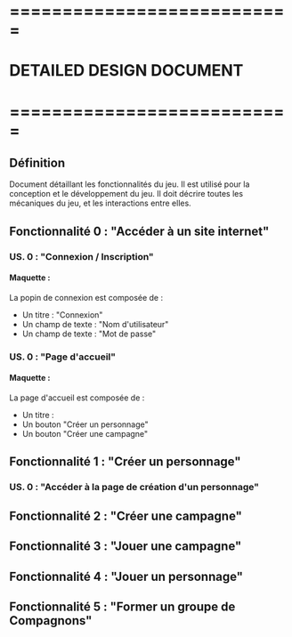# ===========================
#  DETAILED DESIGN DOCUMENT
# ===========================

## Définition

Document détaillant les fonctionnalités du jeu. Il est utilisé pour la conception et le développement du jeu.
Il doit décrire toutes les mécaniques du jeu, et les interactions entre elles. 

## Fonctionnalité 0 : "Accéder à un site internet"

### US. 0 : "Connexion / Inscription"
#### Maquette :
La popin de connexion est composée de :
- Un titre : "Connexion"
- Un champ de texte : "Nom d'utilisateur"
- Un champ de texte : "Mot de passe"
### US. 0 : "Page d'accueil"
#### Maquette :
La page d'accueil est composée de :
- Un titre :
- Un bouton "Créer un personnage"
- Un bouton "Créer une campagne"

## Fonctionnalité 1 : "Créer un personnage"
### US. 0 : "Accéder à la page de création d'un personnage"

## Fonctionnalité 2 : "Créer une campagne"

## Fonctionnalité 3 : "Jouer une campagne"

## Fonctionnalité 4 : "Jouer un personnage"

## Fonctionnalité 5 : "Former un groupe de Compagnons"